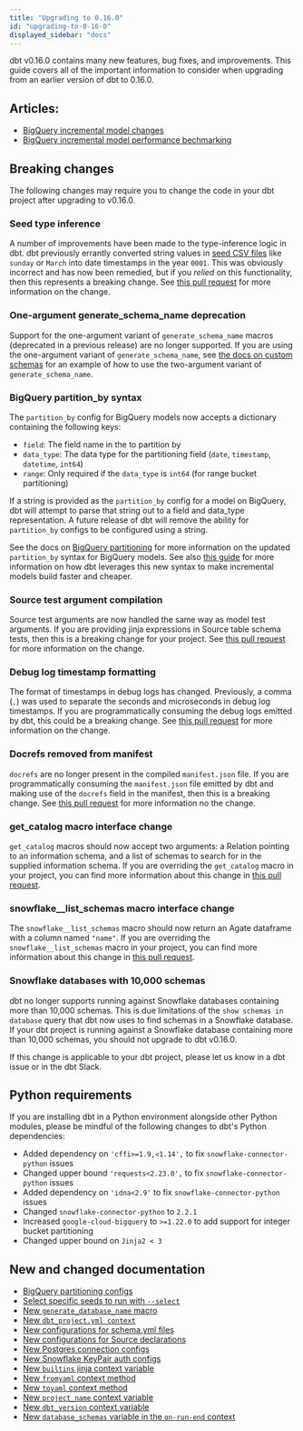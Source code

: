 ```yaml
---
title: "Upgrading to 0.16.0"
id: "upgrading-to-0-16-0"
displayed_sidebar: "docs"
---
```


dbt v0.16.0 contains many new features, bug fixes, and improvements. This guide
covers all of the important information to consider when upgrading from an earlier
version of dbt to 0.16.0.

## Articles:
 - [BigQuery incremental model changes](https://discourse.getdbt.com/t/bigquery-dbt-incremental-changes/982)
 - [BigQuery incremental model performance bechmarking](https://discourse.getdbt.com/t/benchmarking-incremental-strategies-on-bigquery/981)

## Breaking changes

The following changes may require you to change the code in your dbt project
after upgrading to v0.16.0.

### Seed type inference
A number of improvements have been made to the type-inference logic in dbt. dbt
previously errantly converted string values in [seed CSV files](/docs/build/seeds)
like `sunday` or `March` into date timestamps in the year `0001`.
This was obviously incorrect and has now been remedied, but if you
_relied_ on this functionality, then this represents a breaking change. See
[this pull request](https://github.com/dbt-labs/dbt-core/pull/1920) for more
information on the change.

### One-argument generate_schema_name deprecation
Support for the one-argument variant of `generate_schema_name` macros (deprecated
in a previous release) are no longer supported. If you are using the one-argument
variant of `generate_schema_name`, see [the docs on custom schemas](/docs/build/custom-schemas)
for an example of how to use the two-argument variant of `generate_schema_name`.

### BigQuery partition_by syntax

The `partition_by` config for BigQuery models now accepts a dictionary containing
the following keys:
- `field`: The field name in the <Term id="table" /> to partition by
- `data_type`: The data type for the partitioning field (`date`, `timestamp`, `datetime`, `int64`)
- `range`: Only required if the `data_type` is `int64` (for range bucket partitioning)

If a string is provided as the `partition_by` config for a model on BigQuery, dbt
will attempt to parse that string out to a field and data_type representation. A future
release of dbt will remove the ability for `partition_by` configs to be configured
using a string.

See the docs on [BigQuery partitioning](/reference/resource-configs/bigquery-configs#partition-clause) for
more information on the updated `partition_by` syntax for BigQuery models. See also
[this guide](https://discourse.getdbt.com/t/bigquery-dbt-incremental-changes/982) for
more information on how dbt leverages this new syntax to make incremental models build
faster and cheaper.

### Source test argument compilation
Source test arguments are now handled the same way as model test arguments.
If you are providing jinja expressions in Source table schema tests, then this
is a breaking change for your project. See [this pull request](https://github.com/dbt-labs/dbt-core/pull/2150)
for more information on the change.

### Debug log timestamp formatting
The format of timestamps in debug logs has changed. Previously, a comma (`,`)
was used to separate the seconds and microseconds in debug log timestamps. If you are
programmatically consuming the debug logs emitted by dbt, this could be a breaking change.
See [this pull request](https://github.com/dbt-labs/dbt-core/pull/2099) for more
information on the change.

### Docrefs removed from manifest
`docrefs` are no longer present in the compiled `manifest.json` file. If you are programmatically
consuming the `manifest.json` file emitted by dbt and making use of the `docrefs` field
in the manifest, then this is a breaking change. See [this pull request](https://github.com/dbt-labs/dbt-core/pull/2096) for more information no the change.

### get_catalog macro interface change
`get_catalog` macros should now accept two arguments: a Relation pointing to an
information schema, and a list of schemas to search for in the supplied information schema.
If you are overriding the `get_catalog` macro in your project, you can find more
information about this change in [this pull request](https://github.com/dbt-labs/dbt-core/pull/2037).

### snowflake__list_schemas macro interface change
The `snowflake__list_schemas` macro should now return an Agate dataframe with a
column named `"name"`. If you are overriding the `snowflake__list_schemas` macro in your
project, you can find more information about this change in [this pull request](https://github.com/dbt-labs/dbt-core/pull/2171).

### Snowflake databases with 10,000 schemas
dbt no longer supports running against Snowflake databases containing more than
10,000 schemas. This is due limitations of the `show schemas in database` query
that dbt now uses to find schemas in a Snowflake database. If your dbt project
is running against a Snowflake database containing more than 10,000 schemas, you should
not upgrade to dbt v0.16.0.

If this change is applicable to your dbt project, please let us know in a dbt
issue or in the dbt Slack.

## Python requirements

If you are installing dbt in a Python environment alongside other Python modules,
please be mindful of the following changes to dbt's Python dependencies:

- Added dependency on `'cffi>=1.9,<1.14',` to fix `snowflake-connector-python` issues
- Changed upper bound `'requests<2.23.0',` to fix `snowflake-connector-python` issues
- Added dependency on `'idna<2.9'` to fix `snowflake-connector-python` issues
- Changed `snowflake-connector-python` to `2.2.1`
- Increased `google-cloud-bigquery` to `>=1.22.0` to add support for integer bucket partitioning
- Changed upper bound on `Jinja2 < 3`

## New and changed documentation
- [BigQuery partitioning configs](/reference/resource-configs/bigquery-configs)
- [Select specific seeds to run with `--select`](/reference/commands/seed)
- [New `generate_database_name` macro](/docs/build/custom-databases#generate_database_name)
- [New `dbt_project.yml context`](/reference/dbt-jinja-functions/dbt-project-yml-context)
- [New configurations for schema.yml files](/reference/configs-and-properties)
- [New configurations for Source declarations](/docs/build/sources)
- [New Postgres connection configs](/docs/core/connect-data-platform/postgres-setup)
- [New Snowflake KeyPair auth configs](/docs/core/connect-data-platform/snowflake-setup)
- [New `builtins` jinja context variable](/reference/dbt-jinja-functions/builtins)
- [New `fromyaml` context method](/reference/dbt-jinja-functions/fromyaml)
- [New `toyaml` context method](/reference/dbt-jinja-functions/toyaml)
- [New `project_name` context variable](/reference/dbt-jinja-functions/project_name)
- [New `dbt_version` context variable](/reference/dbt-jinja-functions/dbt_version)
- [New `database_schemas` variable in the `on-run-end` context](/reference/dbt-jinja-functions/on-run-end-context)
